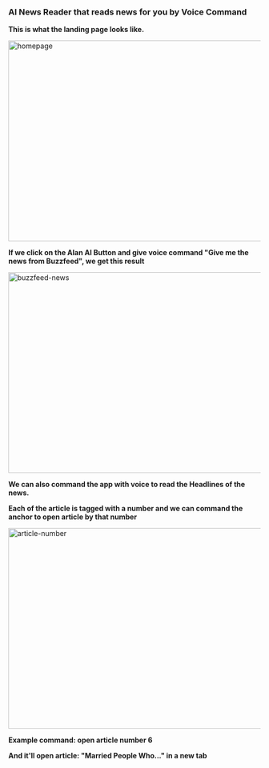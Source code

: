### AI News Reader that reads news for you by Voice Command

<strong> This is what the landing page looks like. </strong>

<img src="https://i.imgur.com/BWDJmBy.png" alt="homepage" width="700" height="400" />

<strong> If we click on the Alan AI Button and give voice command "Give me the news from Buzzfeed", we get this result </strong>

<img src="https://i.imgur.com/htyr0Kq.png" alt="buzzfeed-news" width="700" height="400" />

<strong>We can also command the app with voice to read the Headlines of the news. </strong>

<strong>Each of the article is tagged with a number and we can command the anchor to open article by that number</strong>

<img src="https://i.imgur.com/ghYpBC4.png" alt="article-number" width="700" height="400" />

<strong>Example command: open article number 6</strong>

<strong>And it'll open article: "Married People Who..." in a new tab</strong>


